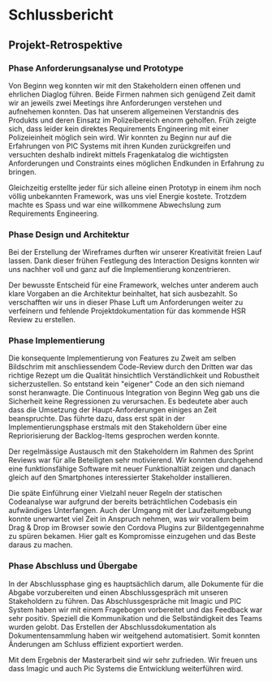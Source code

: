 # Schlussbericht

## Projekt-Retrospektive

### Phase Anforderungsanalyse und Prototype
Von Beginn weg konnten wir mit den Stakeholdern einen offenen und ehrlichen Diaglog führen. Beide Firmen nahmen sich genügend Zeit damit wir an jeweils zwei Meetings ihre Anforderungen verstehen und aufnehemen konnten. Das hat unserem allgemeinen Verstandnis des Produkts und deren Einsatz im Polizeibereich enorm geholfen.
Früh zeigte sich, dass leider kein direktes Requirements Engineering mit einer Polizeieinheit möglich sein wird. Wir konnten zu Beginn nur auf die Erfahrungen von PIC Systems mit ihren Kunden zurückgreifen und versuchten deshalb indirekt mittels Fragenkatalog die wichtigsten Anforderungen und Constraints eines möglichen Endkunden in Erfahrung zu bringen.

Gleichzeitig erstellte jeder für sich alleine einen Prototyp in einem ihm noch völlig unbekannten Framework, was uns viel Energie kostete. Trotzdem machte es Spass und war eine willkommene Abwechslung zum Requirements Engineering. 

### Phase Design und Architektur
Bei der Erstellung der Wireframes durften wir unserer Kreativität freien Lauf lassen. Dank dieser frühen Festlegung des Interaction Designs konnten wir uns nachher voll und ganz auf die Implementierung konzentrieren.

Der bewusste Entscheid für eine Framework, welches unter anderem auch klare Vorgaben an die Architektur beinhaltet, hat sich ausbezahlt. So verschafften wir uns in dieser Phase Luft um Anforderungen weiter zu verfeinern und fehlende Projektdokumentation für das kommende HSR Review zu erstellen.

### Phase Implementierung
Die konsequente Implementierung von Features zu Zweit am selben Bildschrim mit anschliessendem Code-Review durch den Dritten war das richtige Rezept um die Qualität hinsichtlich Verständlichkeit und Robustheit sicherzustellen. So entstand kein "eigener" Code an den sich niemand sonst heranwagte. Die Continuous Integration von Beginn Weg gab uns die Sicherheit keine Regressionen zu verursachen. Es bedeutete aber auch dass die Umsetzung der Haupt-Anforderungen einiges an Zeit beanspruchte. Das führte dazu, dass erst spät in der Implementierungsphase erstmals mit den Stakeholdern über eine Repriorisierung der Backlog-Items gesprochen werden konnte.

Der regelmässige Austausch mit den Stakeholdern im Rahmen des Sprint Reviews war für alle Beteiligten sehr motivierend. Wir konnten durchgehend eine funktionsfähige Software mit neuer Funktionaltiät zeigen und danach gleich auf den Smartphones interessierter Stakeholder installieren. 

Die späte Einführung einer Vielzahl neuer Regeln der statischen Codeanalyse war aufgrund der bereits beträchtlichen Codebasis ein aufwändiges Unterfangen. Auch der Umgang mit der Laufzeitumgebung konnte unerwartet viel Zeit in Anspruch nehmen, was wir vorallem beim Drag & Drop im Browser sowie den Cordova Plugins zur Bildentgegennahme zu spüren bekamen. Hier galt es Kompromisse einzugehen und das Beste daraus zu machen.

### Phase Abschluss und Übergabe

In der Abschlussphase ging es hauptsächlich darum, alle Dokumente für die Abgabe vorzubereiten und einen Abschlussgespräch mit unseren Stakeholdern zu führen. Das Abschlussgespräche mit Imagic und PIC System haben wir mit einem Fragebogen vorbereitet und das Feedback war sehr positiv. Speziell die Kommunikation und die Selbständigkeit des Teams wurden gelobt. Das Erstellen der Abschlussdokumentation als Dokumentensammlung haben wir weitgehend automatisiert. Somit konnten Änderungen am Schluss effizient exportiert werden.

Mit dem Ergebnis der Masterarbeit sind wir sehr zufrieden. Wir freuen uns dass Imagic und auch Pic Systems die Entwicklung weiterführen wird.
